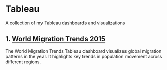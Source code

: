 # Tableau
A collection of my Tableau dashboards and visualizations

## 1. **[World Migration Trends 2015](https://github.com/Vid2501/Tableau/tree/ecdebac44729e5160e16c767c5f5803b1d470064/World%20Migration)**

The World Migration Trends Tableau dashboard visualizes global migration patterns in the year. It highlights key trends in population movement across different regions.







